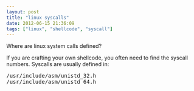 ```yaml
---
layout: post
title: "linux syscalls"
date: 2012-06-15 21:36:09
tags: ["linux", "shellcode", "syscall"]
---
```


Where are linux system calls defined?

If you are crafting your own shellcode, you often need to find the syscall
numbers. Syscalls are usually defined in:
<pre>
/usr/include/asm/unistd_32.h
/usr/include/asm/unistd_64.h
</pre>

